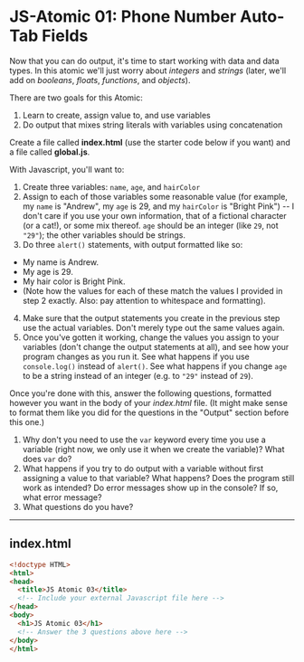 # JS-Atomic 01: Phone Number Auto-Tab Fields

Now that you can do output, it's time to start working with data and data types. In this atomic we'll just worry about *integers* and *strings* (later, we'll add on *booleans*, *floats*, *functions*, and *objects*).

There are two goals for this Atomic:

1. Learn to create, assign value to, and use variables
2. Do output that mixes string literals with variables using concatenation

Create a file called **index.html** (use the starter code below if you want) and a file called **global.js**.

With Javascript, you'll want to:

1. Create three variables: `name`, `age`, and `hairColor`
2. Assign to each of those variables some reasonable value (for example, my `name` is "Andrew", my `age` is 29, and my `hairColor` is "Bright Pink") -- I don't care if you use your own information, that of a fictional character (or a cat!), or some mix thereof. `age` should be an integer (like `29`, not `"29"`); the other variables should be strings.
3. Do three `alert()` statements, with output formatted like so:
  - My name is Andrew.
  - My age is 29.
  - My hair color is Bright Pink.
  - (Note how the values for each of these match the values I provided in step 2 exactly. Also: pay attention to whitespace and formatting).
4. Make sure that the output statements you create in the previous step use the actual variables. Don't merely type out the same values again.
5. Once you've gotten it working, change the values you assign to your variables (don't change the output statements at all), and see how your program changes as you run it. See what happens if you use `console.log()` instead of `alert()`. See what happens if you change `age` to be a string instead of an integer (e.g. to `"29"` instead of `29`).

Once you're done with this, answer the following questions, formatted however you want in the body of your *index.html* file. (It might make sense to format them like you did for the questions in the "Output" section before this one.)

1. Why don't you need to use the `var` keyword every time you use a variable (right now, we only use it when we create the variable)? What does `var` do?
2. What happens if you try to do output with a variable without first assigning a value to that variable? What happens? Does the program still work as intended? Do error messages show up in the console? If so, what error message?
3. What questions do you have?

---

## index.html

```html
<!doctype HTML>
<html>
<head>
  <title>JS Atomic 03</title>
  <!-- Include your external Javascript file here -->
</head>
<body>
  <h1>JS Atomic 03</h1>
  <!-- Answer the 3 questions above here -->
</body>
</html>
```